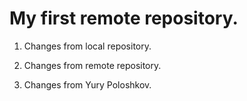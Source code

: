 # My first remote repository.

1. Changes from local repository.

2. Changes from remote repository.

3. Changes from Yury Poloshkov.
